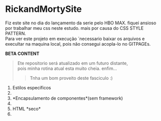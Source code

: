 # RickandMortySite
Fiz este site no dia do lançamento da serie pelo HBO MAX. fiquei ansioso por trabalhar meu css neste estudo. mais por causa do CSS STYLE PATTERN. <br>
Para ver este projeto em execução ´necessario baixar os arquivos e execultar na maquina local, pois não consegui acopla-lo no GITPAGEs.

**BETA CONTENT**

>Ete repositorio será atualizado em um futuro distante, <br>
>pois minha rotina atual esta muito cheia. enfim...<br>
>>Tnha um bom proveito deste fasciculo :)


<ol>
  <li>Estilos especificos<li>
  <li>*Encapsulamento de componentes*(sem framework)<li>
  <li>HTML *seco*<li>
<ol> 
    
